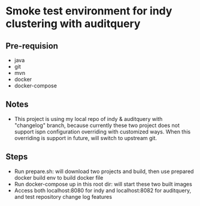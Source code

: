 # Smoke test environment for indy clustering with auditquery

## Pre-requision
  * java  
  * git
  * mvn
  * docker 
  * docker-compose

## Notes
  * This project is using my local repo of indy & auditquery with "changelog" branch, because currently these two project does not support ispn configuration overriding with customized ways. When this overriding is support in future, will switch to upstream git.

## Steps
  * Run prepare.sh: will download two projects and build, then use prepared docker build env to build docker file
  * Run docker-compose up in this root dir: will start these two built images
  * Access both localhost:8080 for indy and localhost:8082 for auditquery, and test repository change log features
  
